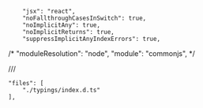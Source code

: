 

		"jsx": "react",
		"noFallthroughCasesInSwitch": true,
		"noImplicitAny": true,
		"noImplicitReturns": true,
		"suppressImplicitAnyIndexErrors": true,
		
/*
"moduleResolution": "node",
"module": "commonjs",
*/


///<reference path="../../typings/modules/lodash/index.d.ts"/>

	"files": [
		"./typings/index.d.ts"
	],
	
	
